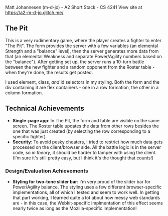 Matt Johannesen (m-d-jo) - A2 Short Stack - CS 4241
View site at https://a2-m-d-jo.glitch.me/

## The Pit
This is a very rudimentary game, where the player creates a fighter to enter "The Pit".  The form provides the server with a few variables (an elemental Strength and a "balance" level), then the server generates more data from that (an elemental Weakness and separate Power/Agility numbers based on the "balance"). After getting set up, the server runs a 10-turn battle between the new fighter and a random opponent from the Roster table - when they're done, the results get posted.

I used element, class, *and* id selectors in my styling.  Both the form and the div containing it are flex containers - one in a row formation, the other in a column formation.

## Technical Achievements
- **Single-page app**: In The Pit, the form and table are visible on the same screen.  The Roster table updates the data from other rows besides the one that was just created (by selecting the row corresponding to a specific fighter).
- **Security**: To avoid pesky cheaters, I tried to restrict how much data gets processed on the client/browser side.  All the battle logic is in the server code, so *in theory*, it should be harder to tamper with using the client.  (I'm sure it's still pretty easy, but I think it's the thought that counts!)

### Design/Evaluation Achievements
- **Styling for two-tone slider bar**: I'm very proud of the slider bar for Power/Agility balance.  The styling uses a few different browser-specific implementations, all of which I tested and seem to work well.  In getting that part working, I learned quite a lot about how messy web standards are - in this case, the Webkit-specific implmentation of this effect seems nearly twice as long as the Mozilla-specific implementation!